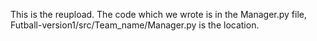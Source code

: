 This is the reupload. The code which we wrote is in the  Manager.py file, Futball-version1/src/Team_name/Manager.py is the location. 
